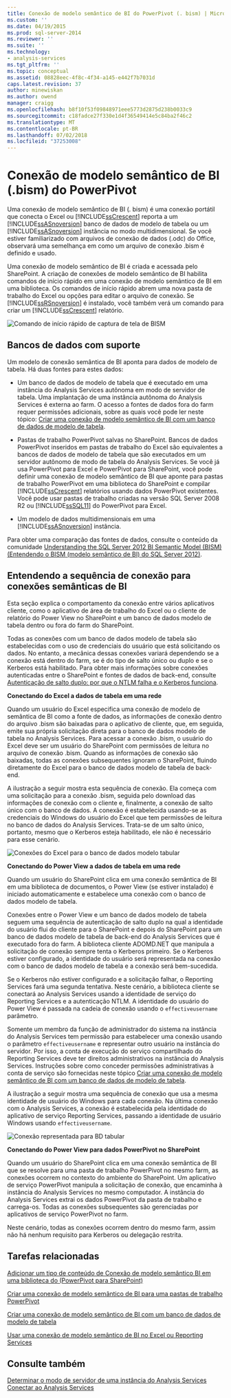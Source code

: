 ```yaml
---
title: Conexão de modelo semântico de BI do PowerPivot (. bism) | Microsoft Docs
ms.custom: ''
ms.date: 04/19/2015
ms.prod: sql-server-2014
ms.reviewer: ''
ms.suite: ''
ms.technology:
- analysis-services
ms.tgt_pltfrm: ''
ms.topic: conceptual
ms.assetid: 08828eec-4f8c-4f34-a145-e442f7b7031d
caps.latest.revision: 37
author: minewiskan
ms.author: owend
manager: craigg
ms.openlocfilehash: b8f10f53f09848971eee5773d2875d238b0033c9
ms.sourcegitcommit: c18fadce27f330e1d4f36549414e5c84ba2f46c2
ms.translationtype: MT
ms.contentlocale: pt-BR
ms.lasthandoff: 07/02/2018
ms.locfileid: "37253008"
---
```

# <a name="powerpivot-bi-semantic-model-connection-bism"></a>Conexão de modelo semântico de BI (.bism) do PowerPivot
  Uma conexão de modelo semântico de BI (. bism) é uma conexão portátil que conecta o Excel ou [!INCLUDE[ssCrescent](../../includes/sscrescent-md.md)] reporta a um [!INCLUDE[ssASnoversion](../../includes/ssasnoversion-md.md)] banco de dados de modelo de tabela ou um [!INCLUDE[ssASnoversion](../../includes/ssasnoversion-md.md)] instância no modo multidimensional. Se você estiver familiarizado com arquivos de conexão de dados (.odc) do Office, observará uma semelhança em como um arquivo de conexão .bism é definido e usado.  
  
 Uma conexão de modelo semântico de BI é criada e acessada pelo SharePoint. A criação de conexões de modelo semântico de BI habilita comandos de início rápido em uma conexão de modelo semântico de BI em uma biblioteca. Os comandos de início rápido abrem uma nova pasta de trabalho do Excel ou opções para editar o arquivo de conexão. Se [!INCLUDE[ssRSnoversion](../../includes/ssrsnoversion-md.md)] é instalado, você também verá um comando para criar um [!INCLUDE[ssCrescent](../../includes/sscrescent-md.md)] relatório.  
  
 ![Comando de início rápido de captura de tela de BISM](../media/ssas-bism-quicklaunch.gif "comando de início rápido de captura de tela de BISM")  
  
##  <a name="bkmk_prereq"></a> Bancos de dados com suporte  
 Um modelo de conexão semântica de BI aponta para dados de modelo de tabela. Há duas fontes para estes dados:  
  
-   Um banco de dados de modelo de tabela que é executado em uma instância do Analysis Services autônoma em modo de servidor de tabela. Uma implantação de uma instância autônoma do Analysis Services é externa ao farm. O acesso a fontes de dados fora do farm requer permissões adicionais, sobre as quais você pode ler neste tópico: [Criar uma conexão de modelo semântico de BI com um banco de dados de modelo de tabela](create-a-bi-semantic-model-connection-to-a-tabular-model-database.md).  
  
-   Pastas de trabalho PowerPivot salvas no SharePoint. Bancos de dados PowerPivot inseridos em pastas de trabalho do Excel são equivalentes a bancos de dados de modelo de tabela que são executados em um servidor autônomo de modo de tabela do Analysis Services. Se você já usa PowerPivot para Excel e PowerPivot para SharePoint, você pode definir uma conexão de modelo semântico de BI que aponte para pastas de trabalho PowerPivot em uma biblioteca do SharePoint e compilar [!INCLUDE[ssCrescent](../../includes/sscrescent-md.md)] relatórios usando dados PowerPivot existentes.  Você pode usar pastas de trabalho criadas na versão SQL Server 2008 R2 ou [!INCLUDE[ssSQL11](../../includes/sssql11-md.md)] do PowerPivot para Excel.  
  
-   Um modelo de dados multidimensionais em uma [!INCLUDE[ssASnoversion](../../includes/ssasnoversion-md.md)] instância.  
  
 Para obter uma comparação das fontes de dados, consulte o conteúdo da comunidade [Understanding the SQL Server 2012 BI Semantic Model (BISM) (Entendendo o BISM (modelo semântico de BI) do SQL Server 2012)](http://www.mssqltips.com/sqlservertip/2818/understanding-the-sql-server-2012-bi-semantic-model-bism/).  
  
## <a name="understanding-the-connection-sequence-for-bi-semantic-connections"></a>Entendendo a sequência de conexão para conexões semânticas de BI  
 Esta seção explica o comportamento da conexão entre vários aplicativos cliente, como o aplicativo de área de trabalho do Excel ou o cliente de relatório do Power View no SharePoint e um banco de dados modelo de tabela dentro ou fora do farm do SharePoint.  
  
 Todas as conexões com um banco de dados modelo de tabela são estabelecidas com o uso de credenciais do usuário que está solicitando os dados. No entanto, a mecânica dessas conexões variará dependendo se a conexão está dentro do farm, se é do tipo de salto único ou duplo e se o Kerberos está habilitado. Para obter mais informações sobre conexões autenticadas entre o SharePoint e fontes de dados de back-end, consulte [Autenticação de salto duplo: por que o NTLM falha e o Kerberos funciona](http://go.microsoft.com/fwlink/?LinkId=237137).  
  
 **Conectando do Excel a dados de tabela em uma rede**  
  
 Quando um usuário do Excel especifica uma conexão de modelo de semântica de BI como a fonte de dados, as informações de conexão dentro do arquivo .bism são baixadas para o aplicativo de cliente, que, em seguida, emite sua própria solicitação direta para o banco de dados modelo de tabela no Analysis Services. Para acessar a conexão .bism, o usuário do Excel deve ser um usuário do SharePoint com permissões de leitura no arquivo de conexão .bism. Quando as informações de conexão são baixadas, todas as conexões subsequentes ignoram o SharePoint, fluindo diretamente do Excel para o banco de dados modelo de tabela de back-end.  
  
 A ilustração a seguir mostra esta sequência de conexão. Ela começa com uma solicitação para a conexão .bism, seguida pelo download das informações de conexão com o cliente e, finalmente, a conexão de salto único com o banco de dados. A conexão é estabelecida usando-se as credenciais do Windows do usuário do Excel que tem permissões de leitura no banco de dados do Analysis Services. Trata-se de um salto único, portanto, mesmo que o Kerberos esteja habilitado, ele não é necessário para esse cenário.  
  
 ![Conexões do Excel para o banco de dados modelo tabular](../media/ssas-powerpivotbismconnection-1.gif "conexões do Excel ao banco de dados de modelo de tabela")  
  
 **Conectando do Power View a dados de tabela em uma rede**  
  
 Quando um usuário do SharePoint clica em uma conexão semântica de BI em uma biblioteca de documentos, o Power View (se estiver instalado) é iniciado automaticamente e estabelece uma conexão com o banco de dados modelo de tabela.  
  
 Conexões entre o Power View e um banco de dados modelo de tabela seguem uma sequência de autenticação de salto duplo na qual a identidade do usuário flui do cliente para o SharePoint e depois do SharePoint para um banco de dados modelo de tabela de back-end do Analysis Services que é executado fora do farm. A biblioteca cliente ADOMD.NET que manipula a solicitação de conexão sempre tenta o Kerberos primeiro. Se o Kerberos estiver configurado, a identidade do usuário será representada na conexão com o banco de dados modelo de tabela e a conexão será bem-sucedida.  
  
 Se o Kerberos não estiver configurado e a solicitação falhar, o Reporting Services fará uma segunda tentativa. Neste cenário, a biblioteca cliente se conectará ao Analysis Services usando a identidade de serviço do Reporting Services e a autenticação NTLM. A identidade do usuário do Power View é passada na cadeia de conexão usando o `effectiveusername` parâmetro.  
  
 Somente um membro da função de administrador do sistema na instância do Analysis Services tem permissão para estabelecer uma conexão usando o parâmetro `effectiveusername` e representar outro usuário na instância do servidor. Por isso, a conta de execução do serviço compartilhado do Reporting Services deve ter direitos administrativos na instância do Analysis Services.  Instruções sobre como conceder permissões administrativas à conta de serviço são fornecidas neste tópico [Criar uma conexão de modelo semântico de BI com um banco de dados de modelo de tabela](create-a-bi-semantic-model-connection-to-a-tabular-model-database.md).  
  
 A ilustração a seguir mostra uma sequência de conexão que usa a mesma identidade de usuário do Windows para cada conexão. Na última conexão com o Analysis Services, a conexão é estabelecida pela identidade do aplicativo de serviço Reporting Services, passando a identidade de usuário Windows usando `effectiveusername`.  
  
 ![Conexão representada para BD tabular](../media/ssas-powerpivotbismconnection-2.gif "conexão representada para BD tabular")  
  
 **Conectando do Power View para dados PowerPivot no SharePoint**  
  
 Quando um usuário do SharePoint clica em uma conexão semântica de BI que se resolve para uma pasta de trabalho PowerPivot no mesmo farm, as conexões ocorrem no contexto do ambiente do SharePoint. Um aplicativo de serviço PowerPivot manipula a solicitação de conexão, que encaminha à instância do Analysis Services no mesmo computador. A instância do Analysis Services extrai os dados PowerPivot da pasta de trabalho e carrega-os. Todas as conexões subsequentes são gerenciadas por aplicativos de serviço PowerPivot no farm.  
  
 Neste cenário, todas as conexões ocorrem dentro do mesmo farm, assim não há nenhum requisito para Kerberos ou delegação restrita.  
  
##  <a name="bkmk_rel"></a> Tarefas relacionadas  
 [Adicionar um tipo de conteúdo de Conexão de modelo semântico BI em uma biblioteca do &#40;PowerPivot para SharePoint&#41;](add-bi-semantic-model-connection-content-type-to-library.md)  
  
 [Criar uma conexão de modelo semântico de BI para uma pastas de trabalho PowerPivot](create-a-bi-semantic-model-connection-to-a-power-pivot-workbook.md)  
  
 [Criar uma conexão de modelo semântico de BI com um banco de dados de modelo de tabela](create-a-bi-semantic-model-connection-to-a-tabular-model-database.md)  
  
 [Usar uma conexão de modelo semântico de BI no Excel ou Reporting Services](use-a-bi-semantic-model-connection-in-excel-or-reporting-services.md)  
  
## <a name="see-also"></a>Consulte também  
 [Determinar o modo de servidor de uma instância do Analysis Services](../instances/determine-the-server-mode-of-an-analysis-services-instance.md)   
 [Conectar ao Analysis Services](../instances/connect-to-analysis-services.md)  
  
  
